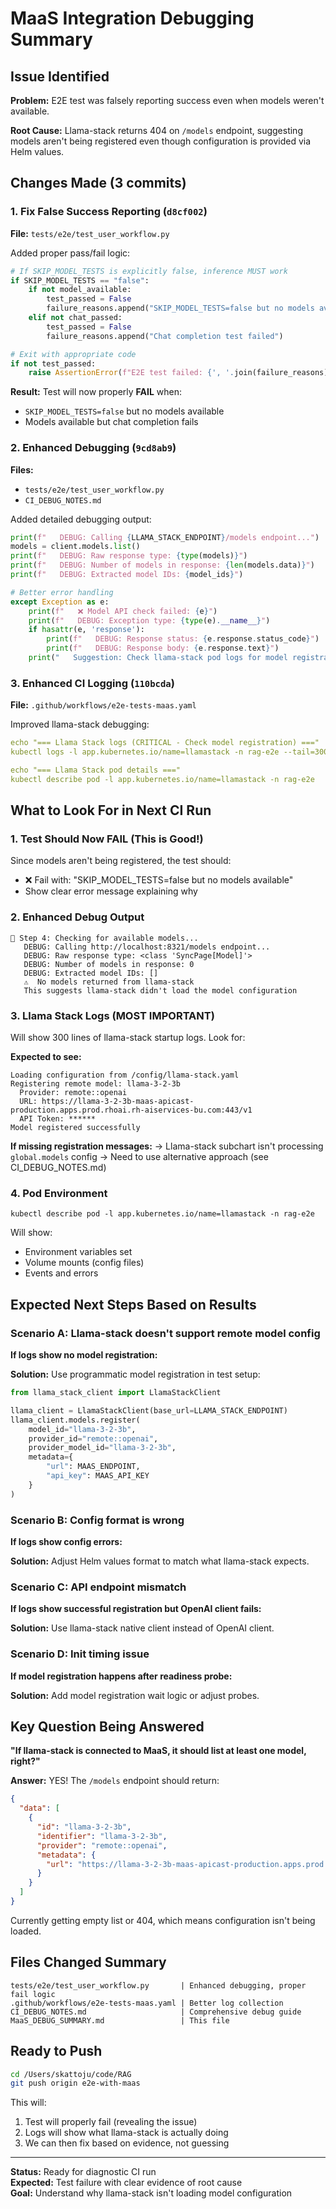 # MaaS Integration Debugging Summary

## Issue Identified

**Problem:** E2E test was falsely reporting success even when models weren't available.

**Root Cause:** Llama-stack returns 404 on `/models` endpoint, suggesting models aren't being registered even though configuration is provided via Helm values.

## Changes Made (3 commits)

### 1. Fix False Success Reporting (`d8cf002`)
**File:** `tests/e2e/test_user_workflow.py`

Added proper pass/fail logic:
```python
# If SKIP_MODEL_TESTS is explicitly false, inference MUST work
if SKIP_MODEL_TESTS == "false":
    if not model_available:
        test_passed = False
        failure_reasons.append("SKIP_MODEL_TESTS=false but no models available")
    elif not chat_passed:
        test_passed = False
        failure_reasons.append("Chat completion test failed")

# Exit with appropriate code
if not test_passed:
    raise AssertionError(f"E2E test failed: {', '.join(failure_reasons)}")
```

**Result:** Test will now properly **FAIL** when:
- `SKIP_MODEL_TESTS=false` but no models available
- Models available but chat completion fails

### 2. Enhanced Debugging (`9cd8ab9`)
**Files:** 
- `tests/e2e/test_user_workflow.py`
- `CI_DEBUG_NOTES.md`

Added detailed debugging output:
```python
print(f"   DEBUG: Calling {LLAMA_STACK_ENDPOINT}/models endpoint...")
models = client.models.list()
print(f"   DEBUG: Raw response type: {type(models)}")
print(f"   DEBUG: Number of models in response: {len(models.data)}")
print(f"   DEBUG: Extracted model IDs: {model_ids}")

# Better error handling
except Exception as e:
    print(f"   ❌ Model API check failed: {e}")
    print(f"   DEBUG: Exception type: {type(e).__name__}")
    if hasattr(e, 'response'):
        print(f"   DEBUG: Response status: {e.response.status_code}")
        print(f"   DEBUG: Response body: {e.response.text}")
    print("   Suggestion: Check llama-stack pod logs for model registration errors\n")
```

### 3. Enhanced CI Logging (`110bcda`)
**File:** `.github/workflows/e2e-tests-maas.yaml`

Improved llama-stack debugging:
```yaml
echo "=== Llama Stack logs (CRITICAL - Check model registration) ==="
kubectl logs -l app.kubernetes.io/name=llamastack -n rag-e2e --tail=300

echo "=== Llama Stack pod details ==="
kubectl describe pod -l app.kubernetes.io/name=llamastack -n rag-e2e
```

## What to Look For in Next CI Run

### 1. Test Should Now FAIL (This is Good!)
Since models aren't being registered, the test should:
- ❌ Fail with: "SKIP_MODEL_TESTS=false but no models available"
- Show clear error message explaining why

### 2. Enhanced Debug Output
```
🤖 Step 4: Checking for available models...
   DEBUG: Calling http://localhost:8321/models endpoint...
   DEBUG: Raw response type: <class 'SyncPage[Model]'>
   DEBUG: Number of models in response: 0
   DEBUG: Extracted model IDs: []
   ⚠️  No models returned from llama-stack
   This suggests llama-stack didn't load the model configuration
```

### 3. Llama Stack Logs (MOST IMPORTANT)
Will show 300 lines of llama-stack startup logs. Look for:

**Expected to see:**
```
Loading configuration from /config/llama-stack.yaml
Registering remote model: llama-3-2-3b
  Provider: remote::openai
  URL: https://llama-3-2-3b-maas-apicast-production.apps.prod.rhoai.rh-aiservices-bu.com:443/v1
  API Token: ******
Model registered successfully
```

**If missing registration messages:**
→ Llama-stack subchart isn't processing `global.models` config
→ Need to use alternative approach (see CI_DEBUG_NOTES.md)

### 4. Pod Environment
```
kubectl describe pod -l app.kubernetes.io/name=llamastack -n rag-e2e
```

Will show:
- Environment variables set
- Volume mounts (config files)
- Events and errors

## Expected Next Steps Based on Results

### Scenario A: Llama-stack doesn't support remote model config
**If logs show no model registration:**

**Solution:** Use programmatic model registration in test setup:
```python
from llama_stack_client import LlamaStackClient

llama_client = LlamaStackClient(base_url=LLAMA_STACK_ENDPOINT)
llama_client.models.register(
    model_id="llama-3-2-3b",
    provider_id="remote::openai",
    provider_model_id="llama-3-2-3b",
    metadata={
        "url": MAAS_ENDPOINT,
        "api_key": MAAS_API_KEY
    }
)
```

### Scenario B: Config format is wrong
**If logs show config errors:**

**Solution:** Adjust Helm values format to match what llama-stack expects.

### Scenario C: API endpoint mismatch
**If logs show successful registration but OpenAI client fails:**

**Solution:** Use llama-stack native client instead of OpenAI client.

### Scenario D: Init timing issue
**If model registration happens after readiness probe:**

**Solution:** Add model registration wait logic or adjust probes.

## Key Question Being Answered

**"If llama-stack is connected to MaaS, it should list at least one model, right?"**

**Answer:** YES! The `/models` endpoint should return:
```json
{
  "data": [
    {
      "id": "llama-3-2-3b",
      "identifier": "llama-3-2-3b",
      "provider": "remote::openai",
      "metadata": {
        "url": "https://llama-3-2-3b-maas-apicast-production.apps.prod.rhoai.rh-aiservices-bu.com:443/v1"
      }
    }
  ]
}
```

Currently getting empty list or 404, which means configuration isn't being loaded.

## Files Changed Summary

```
tests/e2e/test_user_workflow.py       | Enhanced debugging, proper fail logic
.github/workflows/e2e-tests-maas.yaml | Better log collection
CI_DEBUG_NOTES.md                     | Comprehensive debug guide
MaaS_DEBUG_SUMMARY.md                 | This file
```

## Ready to Push

```bash
cd /Users/skattoju/code/RAG
git push origin e2e-with-maas
```

This will:
1. Test will properly fail (revealing the issue)
2. Logs will show what llama-stack is actually doing
3. We can then fix based on evidence, not guessing

---

**Status:** Ready for diagnostic CI run  
**Expected:** Test failure with clear evidence of root cause  
**Goal:** Understand why llama-stack isn't loading model configuration

